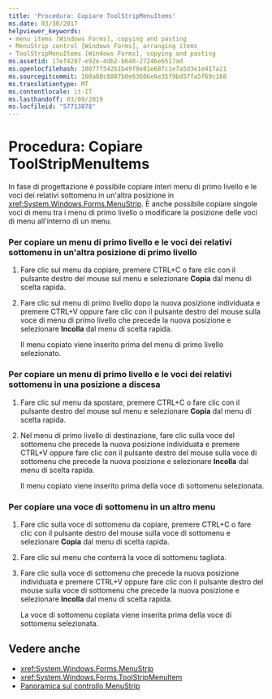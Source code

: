 ```yaml
---
title: 'Procedura: Copiare ToolStripMenuItems'
ms.date: 03/30/2017
helpviewer_keywords:
- menu items [Windows Forms], copying and pasting
- MenuStrip control [Windows Forms], arranging items
- ToolStripMenuItems [Windows Forms], copying and pasting
ms.assetid: 17ef4207-e92e-4db2-b648-27246e6517ad
ms.openlocfilehash: 18077f542b1b49f8e81e68fc1e7a5d3e1e417a21
ms.sourcegitcommit: 160a88c8087b0e63606e6e35f9bd57fa5f69c168
ms.translationtype: MT
ms.contentlocale: it-IT
ms.lasthandoff: 03/09/2019
ms.locfileid: "57713878"
---
```

# <a name="how-to-copy-toolstripmenuitems"></a>Procedura: Copiare ToolStripMenuItems
In fase di progettazione è possibile copiare interi menu di primo livello e le voci dei relativi sottomenu in un'altra posizione in <xref:System.Windows.Forms.MenuStrip>. È anche possibile copiare singole voci di menu tra i menu di primo livello o modificare la posizione delle voci di menu all'interno di un menu.  
  
### <a name="to-copy-a-top-level-menu-and-its-submenu-items-to-another-top-level-location"></a>Per copiare un menu di primo livello e le voci dei relativi sottomenu in un'altra posizione di primo livello  
  
1.  Fare clic sul menu da copiare, premere CTRL+C o fare clic con il pulsante destro del mouse sul menu e selezionare **Copia** dal menu di scelta rapida.  
  
2.  Fare clic sul menu di primo livello dopo la nuova posizione individuata e premere CTRL+V oppure fare clic con il pulsante destro del mouse sulla voce di menu di primo livello che precede la nuova posizione e selezionare **Incolla** dal menu di scelta rapida.  
  
     Il menu copiato viene inserito prima del menu di primo livello selezionato.  
  
### <a name="to-copy-a-top-level-menu-and-its-submenu-items-to-a-drop-down-location"></a>Per copiare un menu di primo livello e le voci dei relativi sottomenu in una posizione a discesa  
  
1.  Fare clic sul menu da spostare, premere CTRL+C o fare clic con il pulsante destro del mouse sul menu e selezionare **Copia** dal menu di scelta rapida.  
  
2.  Nel menu di primo livello di destinazione, fare clic sulla voce del sottomenu che precede la nuova posizione individuata e premere CTRL+V oppure fare clic con il pulsante destro del mouse sulla voce di sottomenu che precede la nuova posizione e selezionare **Incolla** dal menu di scelta rapida.  
  
     Il menu copiato viene inserito prima della voce di sottomenu selezionata.  
  
### <a name="to-copy-a-submenu-item-to-another-menu"></a>Per copiare una voce di sottomenu in un altro menu  
  
1.  Fare clic sulla voce di sottomenu da copiare, premere CTRL+C o fare clic con il pulsante destro del mouse sulla voce di sottomenu e selezionare **Copia** dal menu di scelta rapida.  
  
2.  Fare clic sul menu che conterrà la voce di sottomenu tagliata.  
  
3.  Fare clic sulla voce di sottomenu che precede la nuova posizione individuata e premere CTRL+V oppure fare clic con il pulsante destro del mouse sulla voce di sottomenu che precede la nuova posizione e selezionare **Incolla** dal menu di scelta rapida.  
  
     La voce di sottomenu copiata viene inserita prima della voce di sottomenu selezionata.  
  
## <a name="see-also"></a>Vedere anche
- <xref:System.Windows.Forms.MenuStrip>
- <xref:System.Windows.Forms.ToolStripMenuItem>
- [Panoramica sul controllo MenuStrip](menustrip-control-overview-windows-forms.md)
